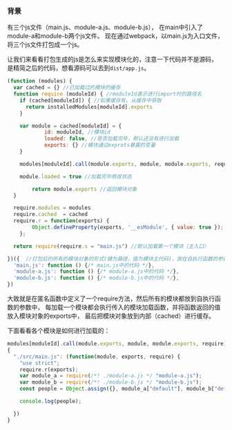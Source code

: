 ### 背景

有三个js文件（main.js、module-a.js、module-b.js），
在main中引入了module-a和module-b两个js文件。
现在通过webpack，以main.js为入口文件，将三个js文件打包成一个js。

让我们来看看打包生成的js是怎么来实现模块化的，注意一下代码并不是源码，
是精简之后的代码，想看源码可以去到`dist/app.js`。

```javascript
(function (modules) {
  var cached = {} //已加载过的模块的缓存
  function require (moduleId) { //moduleId表示进行import时的路径名
    if (cached[moduleId]) { //如果缓存有，从缓存中获取
      return installedModules[moduleId].exports
    }

    var module = cached[moduleId] = {
			id: moduleId, //模块id
			loaded: false, //是否加载完毕，默认还没有进行加载
			exports: {} //模块通过exprots暴露的变量
    }

    modules[moduleId].call(module.exports, module, module.exports, require)

    module.loaded = true //加载完毕修改状态

		return module.exports //返回模块对象
  }

  require.modules = modules
  require.cached  = cached
  require.r = function(exports) {
		Object.defineProperty(exports, '__esModule', { value: true });
	};

  return require(require.s = "main.js") //默认加载第一个模块（主入口）

})({  //打包后的所有的模块对象的形式(键为路径，值为模块主代码)，放在自执行函数的参数中
  'main.js': function () {/* main.js中的代码 */},
  'module-a.js': function () {/* module-a.js中的代码 */},
  'module-b.js': function () {/* module-b.js中的代码 */},
})
```

大致就是在匿名函数中定义了一个require方法，然后所有的模块都放到自执行函数的参数中，
每加载一个模块都会执行传入的模块加载函数，并将函数返回的值放入模块对象的exports中，
最后把模块对象放到内部（cached）进行缓存。

下面看看各个模块是如何进行加载的：

```javascript
modules[moduleId].call(module.exports, module, module.exports, require)
{
  "./src/main.js": (function(module, exports, require) {
    "use strict";
    require.r(exports);
    var module_a = require(/*! ./module-a.js */ "module-a.js");
    var module_b = require(/*! ./module-b.js */ "module-b.js");
    const people = Object.assign({}, module_a["default"], module_b["default"]);

    console.log(people);

  })
}


```
